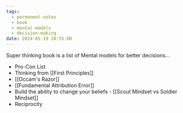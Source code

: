 ```yaml
---
tags:
  - permanent-notes
  - book 
  - mental-models 
  - decision-making 
date: 2024-05-19 20:55:00
---
```


Super thinking book is a list of Mental models for better decisions...

- Pro-Con List
- Thinking from [[First Principles]]
- [[Occam's Razor]]
- [[Fundamental Attribution Error]]
- Build the ability to change your beliefs - [[Scout Mindset vs Soldier Mindset]]
- Reciprocity